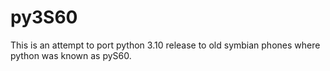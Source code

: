 # py3S60
This is an attempt to port python 3.10 release to old symbian phones where python was known as pyS60. 